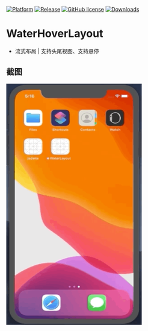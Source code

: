 [![Platform][1]][2]  [![Release][5]][6]  [![GitHub license][7]][8]  [![Downloads][9]][10]

[1]:https://img.shields.io/badge/platform-iOS-orange.svg
[2]:https://github.com/HawinShark/WaterHoverLayout
[3]:https://travis-ci.org/HawinShark/WaterHoverLayout.svg?branch=master
[4]:https://github.com/HawinShark/WaterHoverLayout
[5]:https://img.shields.io/github/release/HawinShark/WaterHoverLayout.svg
[6]:https://github.com/HawinShark/WaterHoverLayout/releases/latest
[7]:https://img.shields.io/badge/license-Apache%202-blue.svg
[8]:https://github.com/HawinShark/WaterHoverLayout/blob/master/LICENSE
[9]:https://img.shields.io/github/downloads/HawinShark/WaterHoverLayout/total.svg?maxAge=1800
[10]:https://github.com/HawinShark/WaterHoverLayout/releases

# WaterHoverLayout
- 流式布局 | 支持头尾视图、支持悬停

## 截图
<img src="/example.gif" width="360" height="640"/>
